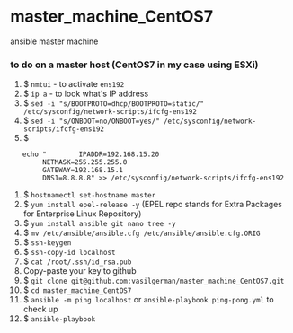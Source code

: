 # master_machine_CentOS7
ansible master machine
### to do on a master host (CentOS7 in my case using ESXi)
1. $ `nmtui` - to activate `ens192`
1. $ `ip a` - to look what's IP address 
1. $ `sed -i "s/BOOTPROTO=dhcp/BOOTPROTO=static/" /etc/sysconfig/network-scripts/ifcfg-ens192`
1. $ `sed -i "s/ONBOOT=no/ONBOOT=yes/" /etc/sysconfig/network-scripts/ifcfg-ens192`
1. $ 
```shell script
   echo "        IPADDR=192.168.15.20
        NETMASK=255.255.255.0
        GATEWAY=192.168.15.1
        DNS1=8.8.8.8" >> /etc/sysconfig/network-scripts/ifcfg-ens192
```
1. $ `hostnamectl set-hostname master`
1. $ `yum install epel-release -y` (EPEL repo stands for Extra Packages for Enterprise Linux Repository)
1. $ `yum install ansible git nano tree -y`
1. $ `mv /etc/ansible/ansible.cfg /etc/ansible/ansible.cfg.ORIG`
1. $ `ssh-keygen`
1. $ `ssh-copy-id localhost`
1. $ `cat /root/.ssh/id_rsa.pub`
1. Copy-paste your key to github
1. $ `git clone git@github.com:vasilgerman/master_machine_CentOS7.git`
1. $ `cd master_machine_CentOS7`
1. $ `ansible -m ping localhost` or `ansible-playbook ping-pong.yml` to check up 
1. $  `ansible-playbook `